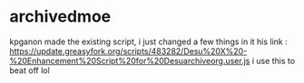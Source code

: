 # archivedmoe
kpganon made the existing script,  i just  changed a few things in it
his link : https://update.greasyfork.org/scripts/483282/Desu%20X%20-%20Enhancement%20Script%20for%20Desuarchiveorg.user.js
i use this to beat off lol
